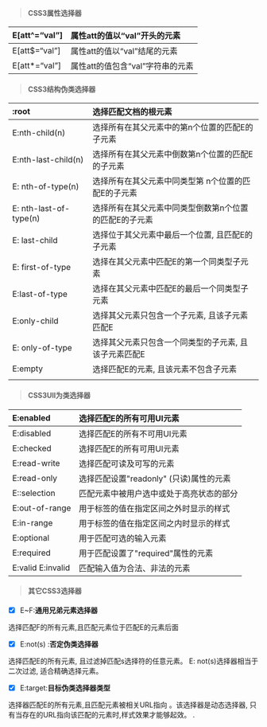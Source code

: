 > #### CSS3属性选择器

| E\[att^=“val”\] | 属性att的值以“val”开头的元素 |
| :--- | :--- |
| E\[att$=“val”\] | 属性att的值以“val”结尾的元素 |
| E\[att\*=“val”\] | 属性att的值包含“val”字符串的元素 |

> #### CSS3结构伪类选择器

| :root | 选择匹配文档的根元素 |
| :--- | :--- |
| E:nth-child\(n\) | 选择所有在其父元素中的第n个位置的匹配E的子元素 |
| E:nth-last-child\(n\) | 选择所有在其父元素中倒数第n个位置的匹配E的子元素 |
| E: nth-of-type\(n\) | 选择所有在其父元素中同类型第 n个位置的匹配E的子元素 |
| E: nth-last-of- type\(n\) | 选择所有在其父元素中同类型倒数第n个位置的匹配E的子元素 |
| E: last-child | 选择位于其父元素中最后一个位置, 且匹配E的子元素 |
| E: first-of-type | 选择在其父元素中匹配E的第一个同类型子元素 |
| E:Iast-of-type | 选择在其父元素中匹配E的最后一个同类型子元素 |
| E:onIy-child | 选择其父元素只包含一个子元素, 且该子元素匹配E |
| E: only-of-type | 选择其父元素只包含一个同类型的子元素, 且该子元素匹配E |
| E:empty | 选择匹配E的元素, 且该元素不包含子元素 |
|  |  |

> #### CSS3Ull为类选择器

| E:enabled | 选择匹配E的所有可用UI元素 |
| :--- | :--- |
| E:disabled | 选择匹配E的所有不可用UI元素 |
| E:checked | 选择匹配E的所有可用UI元素 |
| E:read-write | 选择匹配可读及可写的元素 |
| E:read-only | 选择匹配设置"readonly" \(只读\)属性的元素 |
| E::selection | 匹配元素中被用户选中或处于高亮状态的部分 |
| E:out-of-range | 用于标签的值在指定区间之外时显示的样式 |
| E:in-range | 用于标签的值在指定区间之内时显示的样式 |
| E:optional | 用于匹配可选的输入元素 |
| E:required | 用于匹配设置了"required"属性的元素 |
| E:valid E:invalid | 匹配输入值为合法、非法的元素 |

> #### 其它CSS3选择器

* [x]  E~F:**通用兄弟元素选择器**

选择匹配F的所有元素,且匹配元素位于匹配E的元素后面

* [x]  E:not\(s\) :**否定伪类选择器**

选择匹配E的所有元素, 且过滤掉匹配s选择符的任意元素。 E: not\(s\)选择器相当于二次过滤, 适合精确选择元素。

* [x]  E:target:**目标伪类选择器类型**

选择器匹配E的所有元素,且匹配元素被相关URL指向 。该选择器是动态选择器, 只有当存在的URL指向该匹配的元素时,样式效果才能够起效。                 .

